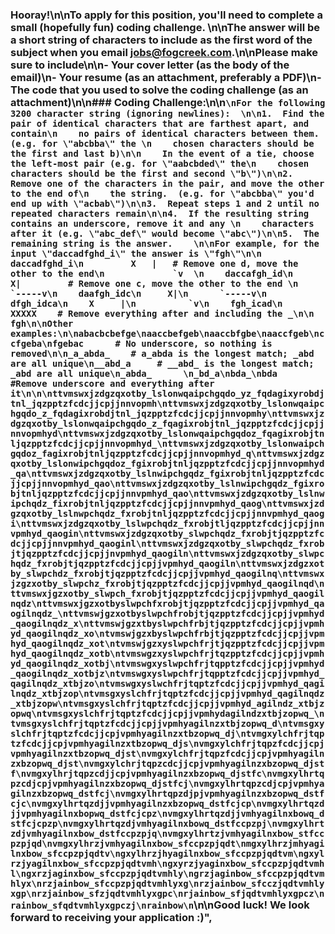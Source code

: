 ### Hooray!\n\nTo apply for this position, you'll need to complete a small (hopefully fun) coding challenge.  \n\nThe answer will be a short string of characters to include as the first word of the subject when you email jobs@fogcreek.com.\n\nPlease make sure to include\n\n- Your cover letter (as the body of the email)\n- Your resume (as an attachment, preferably a PDF)\n- The code that you used to solve the coding challenge (as an attachment)\n\n### Coding Challenge:\n\n```\nFor the following 3200 character string (ignoring newlines):  \n\n1.  Find the pair of identical characters that are farthest apart, and contain\n    no pairs of identical characters between them.  (e.g. for \"abcbba\" the \n    chosen characters should be the first and last b)\n\n    In the event of a tie, choose the left-most pair (e.g. for \"aabcbded\" the\n    chosen characters should be the first and second \"b\")\n\n2.  Remove one of the characters in the pair, and move the other to the end of\n    the string.  (e.g. for \"abcbba\" you'd end up with \"acbab\")\n\n3.  Repeat steps 1 and 2 until no repeated characters remain\n\n4.  If the resulting string contains an underscore, remove it and any \n    characters after it (e.g. \"abc_def\" would become \"abc\")\n\n5.  The remaining string is the answer.    \n\nFor example, for the input \"daccadfghd_i\" the answer is \"fgh\"\n\n    daccadfghd_i\n         X   |   # Remove one d, move the other to the end\n             `v  \n    daccafgh_id\n      X|         # Remove one c, move the other to the end \n       `-----v\n    daafgh_idc\n     X|\n      `-----v\n    dfgh_idca\n    X     |\n          `v\n    fgh_icad\n       XXXXX    # Remove everything after and including the _\n\n    fgh\n\nOther examples:\n\nabacbcbefge\naaccbefgeb\naaccbfgbe\naaccfgeb\nccfgeba\nfgebac      # No underscore, so nothing is removed\n\n_a_abda_    # a_abda is the longest match; _abd are all unique\n__abd_a     # __abd_ is the longest match; _abd are all unique\n_abda_      \n_bd_a\nbda_\nbda         #Remove underscore and everything after it\n\n\nttvmswxjzdgzqxotby_lslonwqaipchgqdo_yz_fqdagixyrobdjtnl_jqzpptzfcdcjjcpjjnnvopmh\nttvmswxjzdgzqxotby_lslonwqaipchgqdo_z_fqdagixrobdjtnl_jqzpptzfcdcjjcpjjnnvopmhy\nttvmswxjzdgzqxotby_lslonwqaipchgqdo_z_fqagixrobjtnl_jqzpptzfcdcjjcpjjnnvopmhyd\nttvmswxjzdgzqxotby_lslonwqaipchgqdoz_fqagixrobjtnljqzpptzfcdcjjcpjjnnvopmhyd_\nttvmswxjzdgzqxotby_lslonwaipchgqdoz_fagixrobjtnljqzpptzfcdcjjcpjjnnvopmhyd_q\nttvmswxjzdgzqxotby_lslonwipchgqdoz_fgixrobjtnljqzpptzfcdcjjcpjjnnvopmhyd_qa\nttvmswxjzdgzqxotby_lslnwipchgqdz_fgixrobjtnljqzpptzfcdcjjcpjjnnvopmhyd_qao\nttvmswxjzdgzqxotby_lslnwipchgqdz_fgixrobjtnljqzpptzfcdcjjcpjjnnvpmhyd_qao\nttvmswxjzdgzqxotby_lslnwipchqdz_fixrobjtnljqzpptzfcdcjjcpjjnnvpmhyd_qaog\nttvmswxjzdgzqxotby_lslnwpchqdz_fxrobjtnljqzpptzfcdcjjcpjjnnvpmhyd_qaogi\nttvmswxjzdgzqxotby_lslwpchqdz_fxrobjtljqzpptzfcdcjjcpjjnnvpmhyd_qaogin\nttvmswxjzdgzqxotby_slwpchqdz_fxrobjtjqzpptzfcdcjjcpjjnnvpmhyd_qaoginl\nttvmswxjzdgzqxotby_slwpchqdz_fxrobjtjqzpptzfcdcjjcpjjnvpmhyd_qaogiln\nttvmswxjzdgzqxotby_slwpchqdz_fxrobjtjqzpptzfcdcjjcpjjvpmhyd_qaogiln\nttvmswxjzdgzxotby_slwpchdz_fxrobjtjqzpptzfcdcjjcpjjvpmhyd_qaogilnq\nttvmswxjzgzxotby_slwpchz_fxrobjtjqzpptzfcdcjjcpjjvpmhyd_qaogilnqd\nttvmswxjgzxotby_slwpch_fxrobjtjqzpptzfcdcjjcpjjvpmhyd_qaogilnqdz\nttvmswxjgzxotbyslwpchfxrobjtjqzpptzfcdcjjcpjjvpmhyd_qaogilnqdz_\nttvmswjgzxotbyslwpchfrobjtjqzpptzfcdcjjcpjjvpmhyd_qaogilnqdz_x\nttvmswjgzxtbyslwpchfrbjtjqzpptzfcdcjjcpjjvpmhyd_qaogilnqdz_xo\ntvmswjgzxbyslwpchfrbjtjqzpptzfcdcjjcpjjvpmhyd_qaogilnqdz_xot\ntvmswjgzxyslwpchfrjtjqzpptzfcdcjjcpjjvpmhyd_qaogilnqdz_xotb\ntvmswgzxyslwpchfrjtqzpptzfcdcjjcpjjvpmhyd_qaogilnqdz_xotbj\ntvmswgxyslwpchfrjtqpptzfcdcjjcpjjvpmhyd_qaogilnqdz_xotbjz\ntvmswgxyslwpchfrjtqpptzfcdcjjcpjjvpmhyd_qagilnqdz_xtbjzo\ntvmswgxyslwchfrjtqptzfcdcjjcpjjvpmhyd_qagilnqdz_xtbjzop\ntvmsgxyslchfrjtqptzfcdcjjcpjjvpmhyd_qagilnqdz_xtbjzopw\ntvmsgxyslchfrjtqptzfcdcjjcpjjvpmhyd_agilndz_xtbjzopwq\ntvmsgxyslchfrjtqptzfcdcjjcpjjvpmhydagilndzxtbjzopwq_\ntvmsgxyslchfrjtqptzfcdcjjcpjjvpmhyagilnzxtbjzopwq_d\ntvmsgxyslchfrjtqptzfcdcjjcpjvpmhyagilnzxtbzopwq_dj\ntvmgxylchfrjtqptzfcdcjjcpjvpmhyagilnzxtbzopwq_djs\nvmgxylchfrjtqpzfcdcjjcpjvpmhyagilnzxtbzopwq_djst\nvmgxylchfrjtqpzfcdcjjcpjvpmhyagilnzxbzopwq_djst\nvmgxylchrjtqpzcdcjjcpjvpmhyagilnzxbzopwq_djstf\nvmgxylhrjtqpzcdjjcpjvpmhyagilnzxbzopwq_djstfc\nvmgxylhrtqpzcdjcpjvpmhyagilnzxbzopwq_djstfcj\nvmgxylhrtqpzcdjcpjvpmhyagilnzxbzopwq_dstfcj\nvmgxylhrtqpzdjpjvpmhyagilnzxbzopwq_dstfcjc\nvmgxylhrtqzdjjvpmhyagilnzxbzopwq_dstfcjcp\nvmgxylhrtqzdjjvpmhyagilnxbopwq_dstfcjcpz\nvmgxylhrtqzdjjvmhyagilnxbowq_dstfcjcpzp\nvmgxylhrtqzdjvmhyagilnxbowq_dstfccpzpj\nvmgxylhrtzdjvmhyagilnxbow_dstfccpzpjq\nvmgxylhrtzjvmhyagilnxbow_stfccpzpjqd\nvmgxylhrzjvmhyagilnxbow_sfccpzpjqdt\nmgxylhrzjmhyagilnxbow_sfccpzpjqdtv\ngxylhrzjhyagilnxbow_sfccpzpjqdtvm\ngxylrzjyagilnxbow_sfccpzpjqdtvmh\ngxyrzjyaginxbow_sfccpzpjqdtvmhl\ngxrzjaginxbow_sfccpzpjqdtvmhly\ngrzjaginbow_sfccpzpjqdtvmhlyx\nrzjainbow_sfccpzpjqdtvmhlyxg\nrzjainbow_sfcczjqdtvmhlyxgp\nrzjainbow_sfzjqdtvmhlyxgpc\nrjainbow_sfjqdtvmhlyxgpcz\nrainbow_sfqdtvmhlyxgpczj\nrainbow\n```\n\nGood luck!  We look forward to receiving your application :)",
